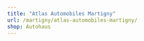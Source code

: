 ```yaml
---
title: "Atlas Automobiles Martigny"
url: /martigny/atlas-automobiles-martigny/
shop: Autohaus
---
```

